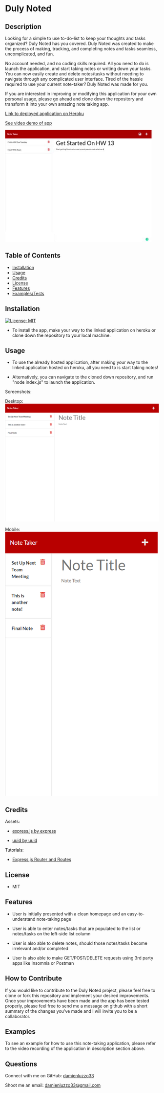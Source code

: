 # Duly Noted

## Description

Looking for a simple to use to-do-list to keep your thoughts and tasks organized? Duly Noted has you covered. Duly Noted was created to make the process of making, tracking, and completing notes and tasks seamless, uncomplicated, and fun. 

No account needed, and no coding skills required. All you need to do is launch the application, and start taking notes or writing down your tasks. You can now easily create and delete notes/tasks without needing to navigate through any complicated user interface. Tired of the hassle required to use your current note-taker? Duly Noted was made for you.

If you are interested in improving or modifying this application for your own personal usage, please go ahead and clone down the repository and transform it into your own amazing note taking app.

[Link to deployed application on Heroku](https://duly-noted-application.herokuapp.com/)

[See video demo of app](https://drive.google.com/file/d/1KezRAG0xWhTEQ5Q-ACtTWt-8PVPh0mUg/view?usp=sharing)

![Giphy demo of project](./public/assets/images/duly_noted.gif)

## Table of Contents

- [Installation](#installation)
- [Usage](#usage)
- [Credits](#credits)
- [License](#license)
- [Features](#features)
- [Examples/Tests](#examples)

## Installation

[![License: MIT](https://img.shields.io/badge/License-MIT-yellow.svg)](https://opensource.org/licenses/MIT)

- To install the app, make your way to the linked application on heroku or clone down the repository to your local machine.

## Usage

- To use the already hosted application, after making your way to the linked application hosted on heroku, all you need to is start taking notes!

- Alternatively, you can navigate to the cloned down repository, and run "node index.js" to launch the application.

Screenshots:

Desktop:
![Desktop view of application](./public/assets/images/duly_noted_screenshot_desktop_1.png)

Mobile:
![Mobile view of application](./public/assets/images/duly_noted_screenshot_mobile_1.png)

## Credits

Assets:

+ [express.js by express](https://expressjs.com/)

+ [uuid by uuid](https://github.com/uuidjs/uuid#readme)

Tutorials:

+ [Express.js Router and Routes](https://www.youtube.com/watch?v=iM_S4RczozU)

## License

+ MIT

## Features

+ User is initially presented with a clean homepage and an easy-to-understand note-taking page

+ User is able to enter notes/tasks that are populated to the list or notes/tasks on the left-side list column

+ User is also able to delete notes, should those notes/tasks become irrelevant and/or completed

+ User is also able to make GET/POST/DELETE requests using 3rd party apps like Insomnia or Postman

## How to Contribute

If you would like to contribute to the Duly Noted project, please feel free to clone or fork this repository and implement your desired improvements. Once your improvements have been made and the app has been tested properly, please feel free to send me a message on github with a short summary of the changes you've made and I will invite you to be a collaborator.

## Examples

To see an example for how to use this note-taking application, please refer to the video recording of the application in description section above.

## Questions

Connect with me on GitHub: [damienluzzo33](https://www.github.com/damienluzzo33)

Shoot me an email: [damienluzzo33@gmail.com](mailto:damienluzzo33@gmail.com)
